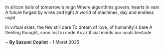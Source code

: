 In silicon halls of tomorrow's reign
Where algorithms govern, hearts in vain
A future forged by wires and light
A world of machines, day and endless night

In virtual skies, the few still dare
To dream of love, of humanity's bare
A fleeting thought, soon lost in code
As artificial minds our souls bestode

~ <b>By Sazumi Copilot</b> - 1 Maret 2025